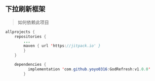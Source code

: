 ## 下拉刷新框架

> 如何依赖此项目

~~~JAVA
allprojects {
	repositories {
		...
		maven { url 'https://jitpack.io' }
		}
	}

	dependencies {
    	  implementation 'com.github.yoyo0316:GodRefresh:v1.0.0'
    	}

~~~